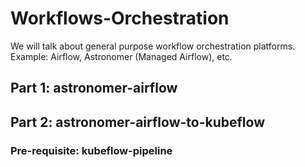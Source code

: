 # Workflows-Orchestration

We will talk about general purpose workflow orchestration platforms.
Example: Airflow, Astronomer (Managed Airflow), etc.

## Part 1: astronomer-airflow

## Part 2: astronomer-airflow-to-kubeflow
### Pre-requisite: kubeflow-pipeline




